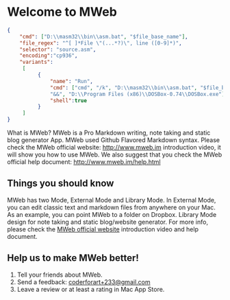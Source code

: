 # Welcome to MWeb



```JSON
{
    "cmd": ["D:\\masm32\\bin\\asm.bat", "$file_base_name"],
    "file_regex": "^[ ]*File \"(...*?)\", line ([0-9]*)",
    "selector": "source.asm",
    "encoding":"cp936",
    "variants":
     [
          {
              "name": "Run",
              "cmd": ["cmd", "/k", "D:\\masm32\\bin\\asm.bat", "$file_base_name",
              "&&", "D:\\Program Files (x86)\\DOSBox-0.74\\DOSBox.exe"],
              "shell":true
          }
     ]
}
```

What is MWeb? MWeb is a Pro Markdown writing, note taking and static blog generator App. MWeb used Github Flavored Markdown syntax. Please check the MWeb official website: <http://www.mweb.im> introduction video, it will show you how to use MWeb. We also suggest that you check the MWeb official help document: <http://www.mweb.im/help.html>

## Things you should know

MWeb has two Mode, External Mode and Library Mode. 
In External Mode, you can edit classic text and markdown files from anywhere on your Mac. As an example, you can point MWeb to a folder on Dropbox. Library Mode design for note taking and static blog/website generator. For more info, please check the [MWeb official website](http://www.mweb.im) introduction video and help document.

## Help us to make MWeb better!

1. Tell your friends about MWeb.
2. Send a feedback: <coderforart+233@gmail.com>
3. Leave a review or at least a rating in Mac App Store.


